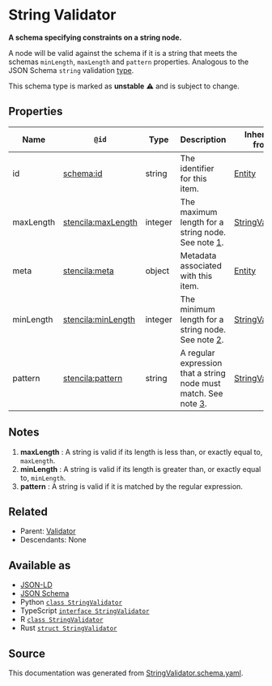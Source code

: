 # String Validator

**A schema specifying constraints on a string node.**

A node will be valid against the schema if it is a string that meets the schemas `minLength`, `maxLength` and `pattern` properties. Analogous to the JSON Schema `string` validation [type](https://json-schema.org/draft/2019-09/json-schema-validation.html#rfc.section.6.1.1).

This schema type is marked as **unstable** ⚠️ and is subject to change.

## Properties

| Name      | `@id`                                                           | Type    | Description                                                               | Inherited from                        |
| --------- | --------------------------------------------------------------- | ------- | ------------------------------------------------------------------------- | ------------------------------------- |
| id        | [schema:id](https://schema.org/id)                              | string  | The identifier for this item.                                             | [Entity](Entity.md)                   |
| maxLength | [stencila:maxLength](https://schema.stenci.la/maxLength.jsonld) | integer | The maximum length for a string node. See note [1](#notes).               | [StringValidator](StringValidator.md) |
| meta      | [stencila:meta](https://schema.stenci.la/meta.jsonld)           | object  | Metadata associated with this item.                                       | [Entity](Entity.md)                   |
| minLength | [stencila:minLength](https://schema.stenci.la/minLength.jsonld) | integer | The minimum length for a string node. See note [2](#notes).               | [StringValidator](StringValidator.md) |
| pattern   | [stencila:pattern](https://schema.stenci.la/pattern.jsonld)     | string  | A regular expression that a string node must match. See note [3](#notes). | [StringValidator](StringValidator.md) |

## Notes

1. **maxLength** : A string is valid if its length is less than, or exactly equal to, `maxLength`.
2. **minLength** : A string is valid if its length is greater than, or exactly equal to, `minLength`.
3. **pattern** : A string is valid if it is matched by the regular expression.

## Related

- Parent: [Validator](Validator.md)
- Descendants: None

## Available as

- [JSON-LD](https://schema.stenci.la/StringValidator.jsonld)
- [JSON Schema](https://schema.stenci.la/v1/StringValidator.schema.json)
- Python [`class StringValidator`](https://stencila.github.io/schema/python/docs/types.html#schema.types.StringValidator)
- TypeScript [`interface StringValidator`](https://stencila.github.io/schema/ts/docs/interfaces/stringvalidator.html)
- R [`class StringValidator`](https://cran.r-project.org/web/packages/stencilaschema/stencilaschema.pdf)
- Rust [`struct StringValidator`](https://docs.rs/stencila-schema/latest/stencila_schema/struct.StringValidator.html)

## Source

This documentation was generated from [StringValidator.schema.yaml](https://github.com/stencila/stencila/blob/master/schema/schema/StringValidator.schema.yaml).

